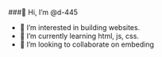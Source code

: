 ###👋 Hi, I’m @d-445
- 👀 I’m interested in building websites.
- 🌱 I’m currently learning html, js, css.
- 💞️ I’m looking to collaborate on embeding

